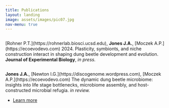 ```yaml
---
title: Publications
layout: landing
image: assets/images/pic07.jpg
nav-menu: true
---
```


<!-- Main -->
<div id="main">

<!-- Two -->
<div>
<section id="two" class="spotlights">
	<section>
		<a href="generic.html" class="image">
			<img src="{% link assets/images/pic08.jpg %}" alt="" data-position="center center" />
		</a>
		<div class="content">
			<div class="inner">
				<p>[Rohner P.T.](https://rohnerlab.biosci.ucsd.edu), <b>Jones J.A.</b>, [Moczek A.P.](https://ecoevodevo.com) 2024. Plasticity, symbionts, and niche construction interact in shaping dung beetle development and evolution. <b>Journal of Experimental Biology</b>, <i>in press.</i></p>
			</div>
		</div>
	</section>
<section id="two" class="spotlights">	
	<section>
		<a href="generic.html" class="image">
			<img src="{% link assets/images/pic10.jpg %}" alt="" data-position="25% 25%" />
		</a>
		<div class="content">
			<div class="inner">
				<p><b>Jones J.A.</b>, [Newton I.G.](https://discogenome.wordpress.com), [Moczek A.P.](https://ecoevodevo.com) The dynamic dung beetle microbiome: insights into life stage bottlenecks, microbiome assembly, and host-constructed microbial refugia. <i>in review.</i></p>
				<ul class="actions">
					<li><a href="generic.html" class="button">Learn more</a></li>
				</ul>
			</div>
		</div>
	</section>
</section>


